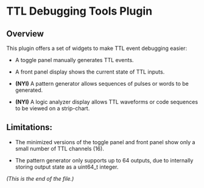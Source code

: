 # TTL Debugging Tools Plugin

## Overview

This plugin offers a set of widgets to make TTL event debugging easier:

* A toggle panel manually generates TTL events.

* A front panel display shows the current state of TTL inputs.

* **(NYI)** A pattern generator allows sequences of pulses or words to be
generated.

* **(NYI)** A logic analyzer display allows TTL waveforms or code sequences
to be viewed on a strip-chart.


## Limitations:

* The minimized versions of the toggle panel and front panel show only a
small number of TTL channels (16).

* The pattern generator only supports up to 64 outputs, due to internally
storing output state as a uint64_t integer.



_(This is the end of the file.)_
